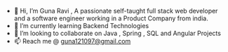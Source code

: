 - 👋 Hi, I’m Guna Ravi , A passionate self-taught full stack web developer and a software engineer working in a Product Company from india.
- 🌱 I’m currently learning Backend Technologies
- 💞️ I’m looking to collaborate on Java , Spring , SQL and Angular Projects
- 📫 Reach me @ guna121097@gmail.com

<!---
DarkHornet1997/DarkHornet1997 is a ✨ special ✨ repository because its `README.md` (this file) appears on your GitHub profile.
You can click the Preview link to take a look at your changes.
--->

